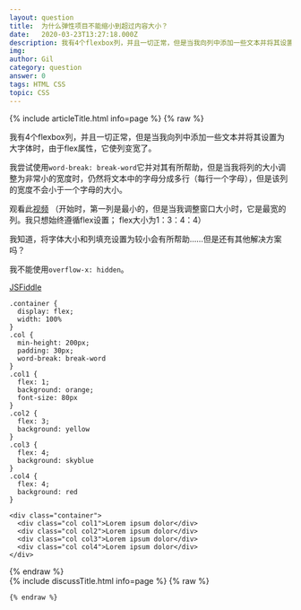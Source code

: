 ```yaml
---
layout: question
title:  为什么弹性项目不能缩小到超过内容大小？
date:   2020-03-23T13:27:18.000Z
description: 我有4个flexbox列，并且一切正常，但是当我向列中添加一些文本并将其设置为大字体时，由于flex属性，它使列变宽了。我尝试使用word-break...
img: 
author: Gil
category: question
answer: 0
tags: HTML CSS
topic: CSS
---
```

<div class="article-root">
  <div class="article">
    {% include articleTitle.html info=page %}
    {% raw %}
    <div class="article-content"><p><font style="vertical-align: inherit;"><font style="vertical-align: inherit;">我有4个flexbox列，并且一切正常，但是当我向列中添加一些文本并将其设置为大字体时，由于flex属性，它使列变宽了。</font></font></p>

<p><font style="vertical-align: inherit;"><font style="vertical-align: inherit;">我尝试使用</font></font><code>word-break: break-word</code><font style="vertical-align: inherit;"><font style="vertical-align: inherit;">它并对其有所帮助，但是当我将列的大小调整为非常小的宽度时，仍然将文本中的字母分成多行（每行一个字母），但是该列的宽度不会小于一个字母的大小。</font></font></p>

<p><font style="vertical-align: inherit;"><font style="vertical-align: inherit;">观看此</font></font><a href="http://screencast-o-matic.com/watch/cDetln1tyT" rel="noreferrer"><font style="vertical-align: inherit;"><font style="vertical-align: inherit;">视频</font></font></a><font style="vertical-align: inherit;"><font style="vertical-align: inherit;"> 
（开始时，第一列是最小的，但是当我调整窗口大小时，它是最宽的列。我只想始终遵循flex设置； flex大小为1：3：4：4）</font></font></p>

<p><font style="vertical-align: inherit;"><font style="vertical-align: inherit;">我知道，将字体大小和列填充设置为较小会有所帮助……但是还有其他解决方案吗？</font></font></p>

<p><font style="vertical-align: inherit;"><font style="vertical-align: inherit;">我不能使用</font></font><code>overflow-x: hidden</code><font style="vertical-align: inherit;"><font style="vertical-align: inherit;">。</font></font></p>

<p><a href="https://jsfiddle.net/78h8wv4o/3/" rel="noreferrer"><font style="vertical-align: inherit;"><font style="vertical-align: inherit;">JSFiddle</font></font></a></p>

<p></p><div class="snippet" data-lang="js" data-hide="false" data-console="false" data-babel="false">
<div class="snippet-code">
<pre class="snippet-code-css lang-css prettyprint-override"><code>.container {<font></font>
  display: flex;<font></font>
  width: 100%<font></font>
}<font></font>
.col {<font></font>
  min-height: 200px;<font></font>
  padding: 30px;<font></font>
  word-break: break-word<font></font>
}<font></font>
.col1 {<font></font>
  flex: 1;<font></font>
  background: orange;<font></font>
  font-size: 80px<font></font>
}<font></font>
.col2 {<font></font>
  flex: 3;<font></font>
  background: yellow<font></font>
}<font></font>
.col3 {<font></font>
  flex: 4;<font></font>
  background: skyblue<font></font>
}<font></font>
.col4 {<font></font>
  flex: 4;<font></font>
  background: red<font></font>
}</code></pre>
<pre class="snippet-code-html lang-html prettyprint-override"><code>&lt;div class="container"&gt;<font></font>
  &lt;div class="col col1"&gt;Lorem ipsum dolor&lt;/div&gt;<font></font>
  &lt;div class="col col2"&gt;Lorem ipsum dolor&lt;/div&gt;<font></font>
  &lt;div class="col col3"&gt;Lorem ipsum dolor&lt;/div&gt;<font></font>
  &lt;div class="col col4"&gt;Lorem ipsum dolor&lt;/div&gt;<font></font>
&lt;/div&gt;</code></pre>
</div>
</div>
<p></p></div>
    {% endraw %}
  </div>

  <div class="discuss-wrapper">
    {% include discussTitle.html info=page %}
    {% raw %}
    
    {% endraw %}
  </div>
<div>
